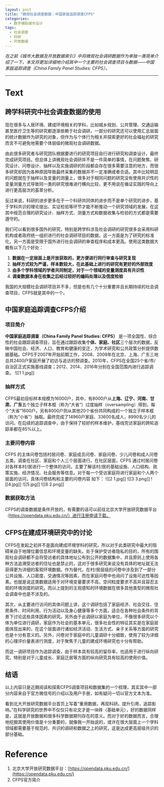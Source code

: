 ```yaml
---
layout: post
title: "微观社会调查数据：中国家庭追踪调查CFPS"
categories:
  - 数字辅助城市设计
tags:
  - 社会调查
  - 科研
  - 开放数据
---
```


_在之前《城市大数据及开放数据索引》中将微观社会调研数据作为单独一类简单介绍了一下，本文将更加详细地介绍其中一个主要的社会调查项目与数据——中国家庭追踪调查（China Family Panel Studies: CFPS）。_

---

# Text
## 跨学科研究中社会调查数据的使用

现在很多与人居环境、建成环境相关的学科，比如城乡规划、公共管理、交通运输甚至医疗卫生等的研究都逐渐依赖于社会调研，一部分的研究还可以使用汇总层面的统计数据作为研究的对象，但作为与个体行为相关并探索更好的社会福祉的研究而言不可避免地需要个体层级的微观社会调研数据。

由此很多研究者与研究团队根据要进行的研究项目自行进行研究和调查设计，最终完成研究项目。但总体上讲微观社会调研并不是一件简单的事情，在问题聚焦、研究设计、问卷设计、抽样以及实施调研的阶段都会存在很多需要注意的地方，而很多研究却因为各种原因导致最终采集的数据并不一定准确或者合适。其中比较明显的问题就在于抽样以及变量的测量上，很多对于相同问题的研究没有使用共识性的变量测量方式导致同一类的研究很难进行横向比较，更不用说在循证实践的导向上进行更高层次的荟萃分析。

反过来说，科研的进步更多在于一个科研共同体的进步而不是单个研究的进步，基于学科共识的理论提出、实证检验等环节才能不断推动一个研究领域的发展，在这其中规范合理的研究设计、抽样方式、测量方式和数据收集与检验的方式都是需要遵守的。

我们可以看到很多国外的研究，特别是跨学科涉及社会调研的研究很多会采用科研机构或者政府统一组织进行的社会调研项目的数据，这一方面是为了研究的标准化，另一方面是受限于国外进行社会调研的审查程序和成本更高。使用这类数据大概有以下几个好处：

1. **数据在一定层面上是开放获取的，更方便进行同行审查与研究复现**
1. **抽样方式较为严谨，样本数较大，在此基础上进行的研究有更好的外部效度**
1. **由多个学科领域的学者共同制定，对于一个领域的变量测度具有共识性**
1. **调查数据本身在收集之后经过较好的编码处理以及信度检验**

我国的大规模社会调研项目并不多，但是也有几个十分重要并且长期持续的社会调查项目，CFPS就是其中的一个。

## 中国家庭追踪调查CFPS介绍
### 项目简介

**中国家庭追踪调查（China Family Panel Studies: CFPS）** 是一项全国性、综合性的社会跟踪调查项目，旨在通过跟踪收集**个体、家庭、社区**三个层次的数据，反映中国社会、经济、人口、教育和健康的变迁，为学术研究和公共政策分析提供数据基础。CFPS于2007年开始前期工作，2008、2009年在北京、上海、广东三地总共2400户家庭开展了初访与追访的预调查。2010年，CFPS在全国25个省/市/自治区正式实施基线调查；2012、2014、2016年分别在全国范围内进行追踪调查。
![[1 1.jpg]]

### 抽样方式

CFPS最初目标样本规模为16000户，其中，有8000户从**上海、辽宁、河南、甘肃、广东**五个独立子样本框（称为“大省”）过度抽样（oversampling）得到，每个“大省”1600户。另有8000户则从其他20个省份共同构成的一个独立子样本框（称为“小省”）抽取。最终完成了14960户家庭、33600名成人，8990名少儿的访问。在后续的追踪调查中，由于保持了较好的样本维护，基线完访家庭的跨轮追踪率都在85%以上。

### 主要问卷内容

CFPS 的主体问卷包括村居问卷、家庭成员问卷、家庭问卷、少儿问卷和成人问卷五类。调查在社区、家庭和个人三个层面进行。在社区层面，CFPS 通过村居问卷对各样本村/居进行一个整体的访问，主要了解该村/居的基础设施、人口结构、政策实施、经济情况、社会服务等信息。对于每一个受访家庭将进行家庭和个人两个层面的访问，具体问卷结构和主要的问卷内容
如下：
![[2 1.jpg]]
![[3 3.png]]
![[4.jpg]]
![[5.jpg]]
![[6 2.png]]
### 数据获取方法

CFPS的调查数据是条件开放的，有需要的话可以前往北京大学开放研究数据平台（https://opendata.pku.edu.cn/）进行注册申请下载。
## CFPS在建成环境研究中的讨论

CFPS在发起之初并不是面向建成环境学科的研究，所以对于此类研究中最大的阻碍来自于地理位置信息和环境变量的缺失。处于保护受访者隐私的目的，所有的围观社会调研都不会将受访者的具体地址公布到公开的数据集中，并且原则上使用各种方法追溯受访者的住址也是禁止的，这对于很多研究来说没有具体的地址就无法获得更为详细的客观环境数据。作为替代，在村/居层级的问卷中涉及到了一部分公共设施、人口密度、交通情况等因素，而在家庭问卷中也询问了设施可达性等因素。也就是说这类数据适用于对环境变量要求不高，空间粒度要求不高并且容忍主观的环境测度的研究。而以上提到的主观感知的环境数据在很多其他类型的微观社会调查中也是不涉及的。

其次，从主要进行访问的具体问题上讲，这个调研包括了家庭经济、社会交往、住房条件、时间利用、行为活动以及身心健康等多个方面，适合在各种社会条件的背景下讨论这些具体因素的研究。另外由于此调研以家庭为单位，不像很多研究以个体为单位进行调研，家庭作为社会的基本单元，很多社会性的特征其实是在家庭层面体现出来的，在这个层面进行诸如经济活动、生活方式、亲子关系等方面的研究也是十分有意义的。另外，问卷对于家庭中的儿童调研十分细致，使用了较为详细的心理评价量表进行测度，对于聚焦于儿童的建成环境研究也十分有帮助。

而这一调研项目作为追踪调查，由于样本具有较高的留存率，也适用于进行纵向研究，特别是对于儿童成长、家庭迁居等方面的纵向研究具有较高的使用价值。
## 结语

以上内容只是近期阅读和探索CFPS调查项目和数据集的一个梳理，其实其中一部分内容来自于官方微信号的介绍以及用户手册，如有疑问一切以官方文本为准。

看到北大开放研究数据平台首页上写着“重用数据，再现科研。提升引用，追踪影响。”在科学研究的世界中不仅仅只有论文才是一块砖（基础单元），好的数据同样是，这就是开放数据和很多科学数据期刊存在的意义。而对于好的数据而言，合理地挖掘其使用价值是十分重要的，就像我一开始说的，或许在很大层面上一个学科领域都需要基于规范的、共识的调研和数据之上的研究，这是达成更高层级共识的部分基础。
# Reference

1. 北京大学开放研究数据平台：[https://opendata.pku.edu.cn/](https://opendata.pku.edu.cn/)
1. CFPS官方简介